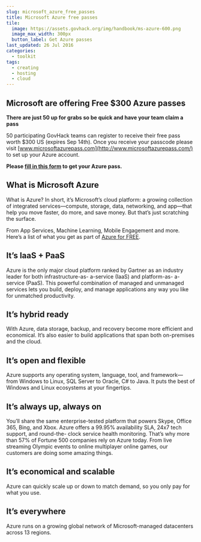 ```yaml
---
slug: microsoft_azure_free_passes
title: Microsoft Azure free passes
tile:
  image: https://assets.govhack.org/img/handbook/ms-azure-600.png
  image_max_width: 300px
  button_label: Get Azure passes
last_updated: 26 Jul 2016
categories: 
  - toolkit
tags:
  - creating
  - hosting
  - cloud
---
```


## Microsoft are offering Free $300 Azure passes

**There are just 50 up for grabs so be quick and have your team claim a pass**

50 participating GovHack teams can register to receive their free pass worth $300 US (expires Sep 14th). Once you receive your passcode please visit [www.microsoftazurepass.com](http://www.microsoftazurepass.com/) to set up your Azure account. 

**Please [fill in this form](https://govhack.formstack.com/forms/azure_request) to get your Azure pass.**

## What is Microsoft Azure

What is Azure? In short, it’s Microsoft’s cloud platform: a growing collection of integrated services—compute, storage, data, networking, and app—that help you move faster, do more, and save money. But that’s just scratching the surface.

From App Services, Machine Learning, Mobile Engagement and more. Here’s a list of what you get as part of [Azure for FREE](https://azure.microsoft.com/en-us/free/pricing-offers/). 

## It’s IaaS + PaaS

Azure is the only major cloud platform ranked by Gartner as an industry leader for both infrastructure-as- a-service (IaaS) and platform-as- a-service (PaaS). This powerful combination of managed and unmanaged services lets you build, deploy, and manage applications any way you like for unmatched productivity.

## It’s hybrid ready

With Azure, data storage, backup, and recovery become more efficient and economical. It’s also easier to build applications that span both on-premises and the cloud. 

## It’s open and flexible

Azure supports any operating system, language, tool, and framework— from Windows to Linux, SQL Server to Oracle, C# to Java. It puts the best of Windows and Linux ecosystems at your fingertips.

## It’s always up, always on

You’ll share the same enterprise-tested platform that powers Skype, Office 365, Bing, and Xbox. Azure offers a 99.95% availability SLA, 24x7 tech support, and round-the- clock service health monitoring. That’s why more than 57% of Fortune 500 companies rely on Azure today. From live streaming Olympic events to online multiplayer online games, our customers are doing some amazing things.

## It’s economical and scalable

Azure can quickly scale up or down to match demand, so you only pay for what you use.

## It’s everywhere

Azure runs on a growing global network of Microsoft-managed datacenters across 13 regions.